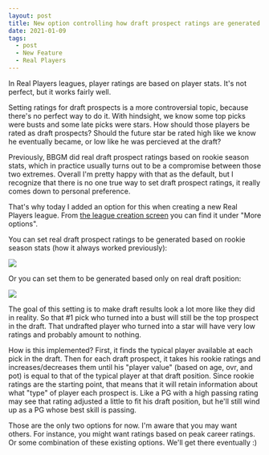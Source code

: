 ```yaml
---
layout: post
title: New option controlling how draft prospect ratings are generated in Real Players leagues
date: 2021-01-09
tags:
  - post
  - New Feature
  - Real Players
---
```


In Real Players leagues, player ratings are based on player stats. It's not perfect, but it works fairly well.

Setting ratings for draft prospects is a more controversial topic, because there's no perfect way to do it. With hindsight, we know some top picks were busts and some late picks were stars. How should those players be rated as draft prospects? Should the future star be rated high like we know he eventually became, or low like he was percieved at the draft?

Previously, BBGM did real draft prospect ratings based on rookie season stats, which in practice usually turns out to be a compromise between those two extremes. Overall I'm pretty happy with that as the default, but I recognize that there is no one true way to set draft prospect ratings, it really comes down to personal preference.

That's why today I added an option for this when creating a new Real Players league. From [the league creation screen](https://play.basketball-gm.com/new_league/real) you can find it under "More options".

<!--more-->

You can set real draft prospect ratings to be generated based on rookie season stats (how it always worked previously):

<img src="/files/real-draft-prospect-ratings-1.png" class="img-fluid" />

Or you can set them to be generated based only on real draft position:

<img src="/files/real-draft-prospect-ratings-2.png" class="img-fluid" />

The goal of this setting is to make draft results look a lot more like they did in reality. So that #1 pick who turned into a bust will still be the top prospect in the draft. That undrafted player who turned into a star will have very low ratings and probably amount to nothing.

How is this implemented? First, it finds the typical player available at each pick in the draft. Then for each draft prospect, it takes his rookie ratings and increases/decreases them until his "player value" (based on age, ovr, and pot) is equal to that of the typical player at that draft position. Since rookie ratings are the starting point, that means that it will retain information about what "type" of player each prospect is. Like a PG with a high passing rating may see that rating adjusted a little to fit his draft position, but he'll still wind up as a PG whose best skill is passing.

Those are the only two options for now. I'm aware that you may want others. For instance, you might want ratings based on peak career ratings. Or some combination of these existing options. We'll get there eventually :)
